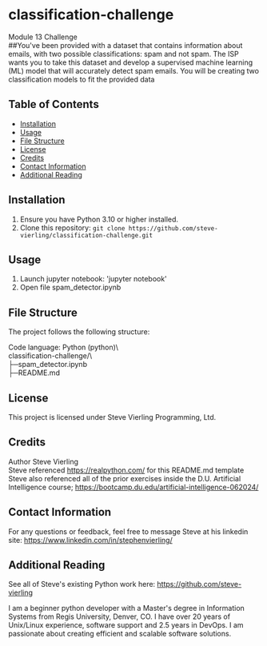 # classification-challenge
Module 13 Challenge    
##You've been provided with a dataset that contains information about emails, with two possible classifications: spam and not spam. The ISP wants you to take this dataset and develop a supervised machine learning (ML) model that will accurately detect spam emails.  You will be creating two classification models to fit the provided data

## Table of Contents

- [Installation](#installation)
- [Usage](#usage)
- [File Structure](#file-structure)
- [License](#license)
- [Credits](#credits)
- [Contact Information](#contact-information)
- [Additional Reading](#additional-reading)

## Installation  

1. Ensure you have Python 3.10 or higher installed.  
2. Clone this repository: `git clone https://github.com/steve-vierling/classification-challenge.git`   

## Usage  

1. Launch jupyter notebook: 'jupyter notebook'   
2. Open file spam_detector.ipynb    

## File Structure  

The project follows the following structure:  

Code language: Python (python)\  
classification-challenge/\  
├─spam_detector.ipynb  
├─README.md  

## License  
This project is licensed under Steve Vierling Programming, Ltd.  

## Credits  
Author Steve Vierling    
Steve referenced https://realpython.com/ for this README.md template  
Steve also referenced all of the prior exercises inside the D.U. Artificial Intelligence course; https://bootcamp.du.edu/artificial-intelligence-062024/  

## Contact Information
For any questions or feedback, feel free to message Steve at his linkedin site: https://www.linkedin.com/in/stephenvierling/

## Additional Reading 
See all of Steve's existing Python work here: https://github.com/steve-vierling   

I am a beginner python developer with a Master's degree in Information Systems from Regis University, Denver, CO. I have over 20 years of Unix/Linux experience, software support and 2.5 years in DevOps.  I am passionate about creating efficient and scalable software solutions.
